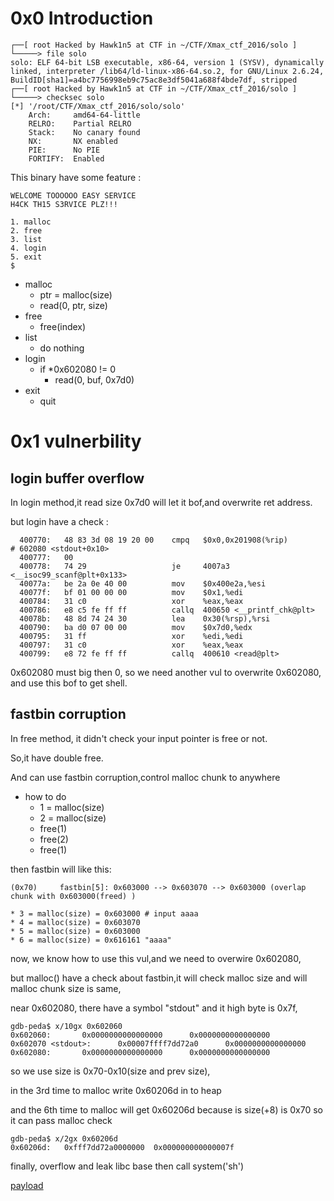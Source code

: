 # 0x0 Introduction
```
┌──[ root Hacked by Hawk1n5 at CTF in ~/CTF/Xmax_ctf_2016/solo ]
└─────> file solo 
solo: ELF 64-bit LSB executable, x86-64, version 1 (SYSV), dynamically linked, interpreter /lib64/ld-linux-x86-64.so.2, for GNU/Linux 2.6.24, BuildID[sha1]=a4bc7756998eb9c75ac8e3df5041a688f4bde7df, stripped
┌──[ root Hacked by Hawk1n5 at CTF in ~/CTF/Xmax_ctf_2016/solo ]
└─────> checksec solo 
[*] '/root/CTF/Xmax_ctf_2016/solo/solo'
    Arch:     amd64-64-little
    RELRO:    Partial RELRO
    Stack:    No canary found
    NX:       NX enabled
    PIE:      No PIE
    FORTIFY:  Enabled
```

This binary have some feature :
```
WELCOME TOOOOOO EASY SERVICE
H4CK TH15 S3RVICE PLZ!!!

1. malloc
2. free
3. list
4. login
5. exit
$ 
```

* malloc
	* ptr = malloc(size)
	* read(0, ptr, size)
* free
	* free(index)
* list
	* do nothing
* login
	* if *0x602080 != 0 
		* read(0, buf, 0x7d0)
* exit
	* quit
		
# 0x1 vulnerbility

## login buffer overflow

In login method,it read size 0x7d0 will let it bof,and overwrite ret address.

but login have a check :

```
  400770:	48 83 3d 08 19 20 00 	cmpq   $0x0,0x201908(%rip)        # 602080 <stdout+0x10>
  400777:	00 
  400778:	74 29                	je     4007a3 <__isoc99_scanf@plt+0x133>
  40077a:	be 2a 0e 40 00       	mov    $0x400e2a,%esi
  40077f:	bf 01 00 00 00       	mov    $0x1,%edi
  400784:	31 c0                	xor    %eax,%eax
  400786:	e8 c5 fe ff ff       	callq  400650 <__printf_chk@plt>
  40078b:	48 8d 74 24 30       	lea    0x30(%rsp),%rsi
  400790:	ba d0 07 00 00       	mov    $0x7d0,%edx
  400795:	31 ff                	xor    %edi,%edi
  400797:	31 c0                	xor    %eax,%eax
  400799:	e8 72 fe ff ff       	callq  400610 <read@plt>
```

0x602080 must big then 0, so we need another vul to overwrite 0x602080, and use this bof to get shell.

## fastbin corruption

In free method, it didn't check your input pointer is free or not.

So,it have double free.

And can use fastbin corruption,control malloc chunk to anywhere

* how to do
	* 1 = malloc(size) 
	* 2 = malloc(size)
	* free(1)
	* free(2)
	* free(1)

then fastbin will like this:
```
(0x70)     fastbin[5]: 0x603000 --> 0x603070 --> 0x603000 (overlap chunk with 0x603000(freed) )
```

	* 3 = malloc(size) = 0x603000 # input aaaa
	* 4 = malloc(size) = 0x603070
	* 5 = malloc(size) = 0x603000
	* 6 = malloc(size) = 0x616161 "aaaa"

now, we know how to use this vul,and we need to overwire 0x602080,

but malloc() have a check about fastbin,it will check malloc size and will malloc chunk size is same,

near 0x602080, there have a symbol "stdout" and it high byte is 0x7f, 

```
gdb-peda$ x/10gx 0x602060
0x602060:       0x0000000000000000      0x0000000000000000
0x602070 <stdout>:      0x00007ffff7dd72a0      0x0000000000000000
0x602080:       0x0000000000000000      0x0000000000000000
```

so we use size is 0x70-0x10(size and prev size),

in the 3rd time to malloc write 0x60206d in to heap

and the 6th time to malloc will get 0x60206d because is size(+8) is 0x70 so it can pass malloc check 

```
gdb-peda$ x/2gx 0x60206d
0x60206d:	0xfff7dd72a0000000	0x000000000000007f
```

finally, overflow and leak libc base then call system('sh')

[payload](exp.rb)
